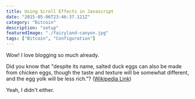 ```yaml
---
title: Using Scroll Effects in Javascript
date: "2015-05-06T23:46:37.121Z"
category: "Bitcoin"
description: "setup"
featuredImage: "./fairyland-canyon.jpg"
tags: ["Bitcoin", "Configuration"]
---
```


Wow! I love blogging so much already.

Did you know that "despite its name, salted duck eggs can also be made from
chicken eggs, though the taste and texture will be somewhat different, and the
egg yolk will be less rich."?
([Wikipedia Link](http://en.wikipedia.org/wiki/Salted_duck_egg))

Yeah, I didn't either.
